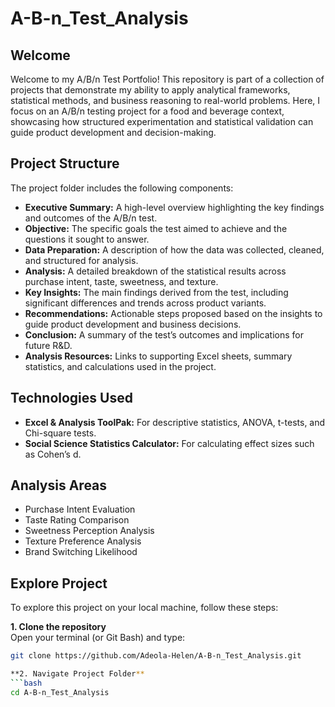 # A-B-n_Test_Analysis  

## Welcome  
Welcome to my A/B/n Test Portfolio! This repository is part of a collection of projects that demonstrate my ability to apply analytical frameworks, statistical methods, and business reasoning to real-world problems. Here, I focus on an A/B/n testing project for a food and beverage context, showcasing how structured experimentation and statistical validation can guide product development and decision-making.


## Project Structure  
The project folder includes the following components:  

- **Executive Summary:** A high-level overview highlighting the key findings and outcomes of the A/B/n test.  
- **Objective:** The specific goals the test aimed to achieve and the questions it sought to answer.  
- **Data Preparation:** A description of how the data was collected, cleaned, and structured for analysis.  
- **Analysis:** A detailed breakdown of the statistical results across purchase intent, taste, sweetness, and texture.  
- **Key Insights:** The main findings derived from the test, including significant differences and trends across product variants.  
- **Recommendations:** Actionable steps proposed based on the insights to guide product development and business decisions.  
- **Conclusion:** A summary of the test’s outcomes and implications for future R&D.  
- **Analysis Resources:** Links to supporting Excel sheets, summary statistics, and calculations used in the project.  

## Technologies Used  
- **Excel & Analysis ToolPak:** For descriptive statistics, ANOVA, t-tests, and Chi-square tests.  
- **Social Science Statistics Calculator:** For calculating effect sizes such as Cohen’s d.  

## Analysis Areas  
- Purchase Intent Evaluation  
- Taste Rating Comparison  
- Sweetness Perception Analysis  
- Texture Preference Analysis  
- Brand Switching Likelihood  

## Explore Project  
To explore this project on your local machine, follow these steps:  

**1. Clone the repository**  
Open your terminal (or Git Bash) and type:  
```bash
git clone https://github.com/Adeola-Helen/A-B-n_Test_Analysis.git

**2. Navigate Project Folder**
```bash
cd A-B-n_Test_Analysis
